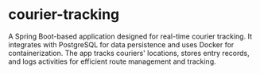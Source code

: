 # courier-tracking
A Spring Boot-based application designed for real-time courier tracking. It integrates with PostgreSQL for data persistence and uses Docker for containerization. The app tracks couriers' locations, stores entry records, and logs activities for efficient route management and tracking.
